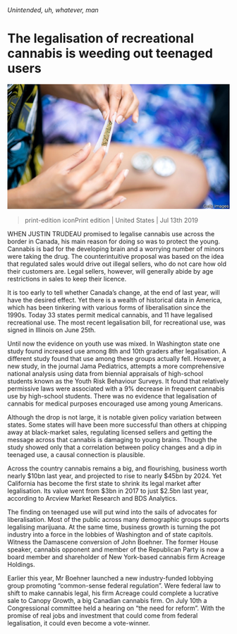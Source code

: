###### Unintended, uh, whatever, man

# The legalisation of recreational cannabis is weeding out teenaged users 

![image](images/20190713_USP003_0.jpg) 

> print-edition iconPrint edition | United States | Jul 13th 2019 

WHEN JUSTIN TRUDEAU promised to legalise cannabis use across the border in Canada, his main reason for doing so was to protect the young. Cannabis is bad for the developing brain and a worrying number of minors were taking the drug. The counterintuitive proposal was based on the idea that regulated sales would drive out illegal sellers, who do not care how old their customers are. Legal sellers, however, will generally abide by age restrictions in sales to keep their licence. 

It is too early to tell whether Canada’s change, at the end of last year, will have the desired effect. Yet there is a wealth of historical data in America, which has been tinkering with various forms of liberalisation since the 1990s. Today 33 states permit medical cannabis, and 11 have legalised recreational use. The most recent legalisation bill, for recreational use, was signed in Illinois on June 25th. 

Until now the evidence on youth use was mixed. In Washington state one study found increased use among 8th and 10th graders after legalisation. A different study found that use among these groups actually fell. However, a new study, in the journal Jama Pediatrics, attempts a more comprehensive national analysis using data from biennial appraisals of high-school students known as the Youth Risk Behaviour Surveys. It found that relatively permissive laws were associated with a 9% decrease in frequent cannabis use by high-school students. There was no evidence that legalisation of cannabis for medical purposes encouraged use among young Americans. 

Although the drop is not large, it is notable given policy variation between states. Some states will have been more successful than others at chipping away at black-market sales, regulating licensed sellers and getting the message across that cannabis is damaging to young brains. Though the study showed only that a correlation between policy changes and a dip in teenaged use, a causal connection is plausible. 

Across the country cannabis remains a big, and flourishing, business worth nearly $10bn last year, and projected to rise to nearly $45bn by 2024. Yet California has become the first state to shrink its legal market after legalisation. Its value went from $3bn in 2017 to just $2.5bn last year, according to Arcview Market Research and BDS Analytics. 

The finding on teenaged use will put wind into the sails of advocates for liberalisation. Most of the public across many demographic groups supports legalising marijuana. At the same time, business growth is turning the pot industry into a force in the lobbies of Washington and of state capitols. Witness the Damascene conversion of John Boehner. The former House speaker, cannabis opponent and member of the Republican Party is now a board member and shareholder of New York-based cannabis firm Acreage Holdings. 

Earlier this year, Mr Boehner launched a new industry-funded lobbying group promoting “common-sense federal regulation”. Were federal law to shift to make cannabis legal, his firm Acreage could complete a lucrative sale to Canopy Growth, a big Canadian cannabis firm. On July 10th a Congressional committee held a hearing on “the need for reform”. With the promise of real jobs and investment that could come from federal legalisation, it could even become a vote-winner.  

